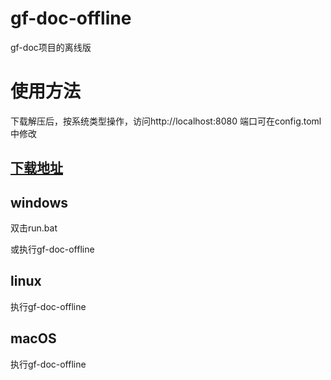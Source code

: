 # gf-doc-offline
gf-doc项目的离线版

# 使用方法
下载解压后，按系统类型操作，访问http://localhost:8080
端口可在config.toml中修改

## [下载地址](https://www.lanzous.com/b00n7p8sh)

##  windows
双击run.bat

或执行gf-doc-offline

## linux
执行gf-doc-offline

## macOS
执行gf-doc-offline

